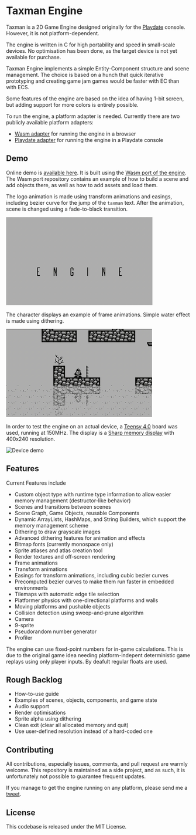 # Taxman Engine

Taxman is a 2D Game Engine designed originally for the [Playdate](https://play.date) console. However, it is not platform-dependent.

The engine is written in C for high portability and speed in small-scale devices. No optimisation has been done, as the target device is not yet available for purchase.

Taxman Engine implements a simple Entity-Component structure and scene management. The choice is based on a hunch that quick iterative prototyping and creating game jam games would be faster with EC than with ECS.

Some features of the engine are based on the idea of having 1-bit screen, but adding support for more colors is entirely possible.

To run the engine, a platform adapter is needed. Currently there are two publicly available platform adapters:

- [Wasm adapter](https://github.com/mcdevon/taxman-wasm) for running the engine in a browser
- [Playdate adapter](https://github.com/mcdevon/taxman-playdate) for running the engine in a Playdate console

## Demo

Online demo is [available here](https://mcdevon.github.io/taxman-wasm/). It is built using the [Wasm port of the engine](https://github.com/mcdevon/taxman-wasm). The Wasm port repository contains an example of how to build a scene and add objects there, as well as how to add assets and load them.

The logo animation is made using transform animations and easings, including bezier curve for the jump of the `taxman` text. After the animation, scene is changed using a fade-to-black transition.

![Logo animation](taxman-demo-1.gif)

The character displays an example of frame animations. Simple water effect is made using dithering.

![Character and tilemap demo](taxman-demo-2.gif)

In order to test the engine on an actual device, a [Teensy 4.0](https://www.pjrc.com/store/teensy40.html) board was used, running at 150MHz. The display is a [Sharp memory display](https://www.sharpsma.com/products?sharpCategory=Memory%20LCD&p_p_parallel=0&sharpProductRecordId=1504552) with 400x240 resolution.

![Device demo](taxman-device.gif)

## Features

Current Features include

- Custom object type with runtime type information to allow easier memory management (destructor-like behavior)
- Scenes and transitions between scenes
- Scene Graph, Game Objects, reusable Components
- Dynamic ArrayLists, HashMaps, and String Builders, which support the memory management scheme
- Dithering to draw grayscale images
- Advanced dithering features for animation and effects
- Bitmap fonts (currently monospace only)
- Sprite atlases and atlas creation tool
- Render textures and off-screen rendering
- Frame animations
- Transform animations
- Easings for transform animations, including cubic bezier curves
- Precomputed bezier curves to make them run faster in embedded environments
- Tilemaps with automatic edge tile selection
- Platformer physics with one-directional platforms and walls
- Moving platforms and pushable objects
- Collision detection using sweep-and-prune algorithm
- Camera
- 9-sprite
- Pseudorandom number generator
- Profiler

The engine can use fixed-point numbers for in-game calculations. This is due to the original game idea needing platform-indepent deterministic game replays using only player inputs. By deafult regular floats are used.

## Rough Backlog

- How-to-use guide
- Examples of scenes, objects, components, and game state
- Audio support
- Render optimisations
- Sprite alpha using dithering
- Clean exit (clear all allocated memory and quit)
- Use user-defined resolution instead of a hard-coded one

## Contributing

All contributions, especially issues, comments, and pull request are warmly welcome. This repository is maintained as a side project, and as such, it is unfortunately not possible to guarantee frequent updates.

If you manage to get the engine running on any platform, please send me a [tweet](https://twitter.com/jussienroos).

## License

This codebase is released under the MIT License.
